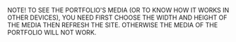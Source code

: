 NOTE!
TO SEE THE PORTFOLIO'S MEDIA (OR TO KNOW HOW IT WORKS IN OTHER DEVICES), YOU NEED FIRST CHOOSE THE WIDTH AND HEIGHT OF THE MEDIA THEN REFRESH THE SITE.
OTHERWISE THE MEDIA OF THE PORTFOLIO WILL NOT WORK.
